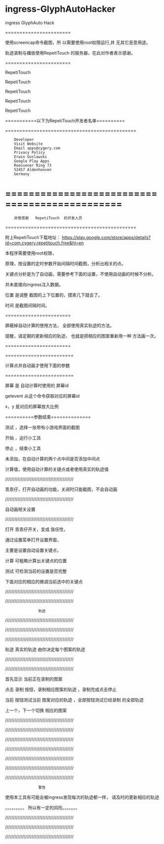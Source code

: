 # ingress-GlyphAutoHacker
ingress GlyphAuto Hack



=======================

使用screencap命令截图，所
以需要使用root权限运行,并
无其它恶意用途。

轨迹录制与播放使用RepetiTouch
的服务器，在此对作者表示感谢。

=======================

RepetiTouch

RepetiTouch

RepetiTouch

RepetiTouch

RepetiTouch

===========以下为RepetiTouch开发者名单==========


==============================================

		Developer
		Visit Website
		Email apps@cygery.com
		Privacy Policy
		Erwin Goslawski
		Google Play Apps
		Roessener Ring 73
		52457 Aldenhooven
		Germany

==============================================
==============================================

		非常感谢   RepetiTouch  的开发人员

==============================================

附上RepetiTouch下载地址：   https://play.google.com/store/apps/details?id=com.cygery.repetitouch.free&hl=en



本程序需要使用root权限，

原理，按设置的定时参数开始间隔时间截图，分析出相关的点。

关键点分析是为了自动画，需要参考下面的设置，不使用自动画的时候不分析。

并未直接向ingress注入数据。

位置 是调整 截图的上下位置的，摸索几下就会了。

时间 是截图间隔时间。

=======================

屏蔽掉自动计算的使用方法，
全部使用真实轨迹的方法。


提醒，请定期的更新相应的轨迹，
也就是把相应的图案重新用一种
方法画一次。

=======================

========================

计算点并自动画才使用下面的参数 

========================

屏幕 是 自动计算时使用的 屏幕id 

getevent 从这个命令获取对应的屏幕id

x，y 是对应的屏幕放大比例

==========参数结束==============

测试 ，选择一张带有小游戏界面的截图

开始 ，运行小工具

停止 ，结束小工具

未添加，在自动计算的两个点中间是否添加中间点

计算值，使用自动计算的关键点或者使用真实的轨迹值

////////////////////////////////////////////

乖乖仔，打开自动画的功能，关闭时只能截图，不会自动画

////////////////////////////////////////////

自动画相关设置

////////////////////////////////////////////

打开 乖乖仔开关，变成 我任性，

通过设置菜单打开设置界面，

主要是设置自动设置关键点，

计算 可粗略计算出关键点的位置

测试 可检测当前的设置是否完整

下面对应的相应的微调当前选中的关键点

////////////////////////////////////////////

////////////////////////////////////////////

                   轨迹 

////////////////////////////////////////////

////////////////////////////////////////////

////////////////////////////////////////////

  轨迹 真实的轨迹 由你决定每个图案的轨迹 

////////////////////////////////////////////

////////////////////////////////////////////

首先显示 当前正在录制的图案

点击 录制 按钮，录制相应图案的轨迹 ，录制完成点击停止

当前 按钮测试当前 图案对应的轨迹 ，全部按钮测试已经录制
的全部轨迹 

上一个，下一个切换 相应的图案

////////////////////////////////////////////

////////////////////////////////////////////

////////////////////////////////////////////

////////////////////////////////////////////

////////////////////////////////////////////

////////////////////////////////////////////

////////////////////////////////////////////

                   警告


   使用本工具有可能会被ingress发现每次的轨迹都一样，
   请及时的更新相应的轨迹 

。。。。。。。。。   所以有一定的风险。。。。。。。

			

////////////////////////////////////////////

////////////////////////////////////////////

////////////////////////////////////////////

